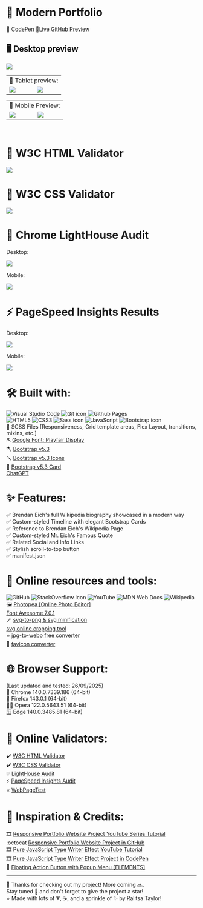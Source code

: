 # 🚀 Modern Portfolio

📝 [CodePen](https://codepen.io/ralitsataylor/pen/KOdQJZ/)
🔗[Live GitHub Preview](https://ralitsataylor.github.io/modern-portfolio/)

## 🖥️ Desktop preview
<img src="dist/img/modern-portfolio-desktop-preview.png" loading="lazy">

<table>
  <tr>
    <td colspan="2">📱 Tablet preview:</td>
  </tr>
  <tr>
    <td><img src="dist/img/modern-portfolio-tablet-preview-1.png" loading="lazy"></td>
    <td><img src="dist/img/modern-portfolio-tablet-preview-2.png" loading="lazy"></td>
  </tr>
</table>

<table>
  <tr>
    <td colspan="2">📱 Mobile Preview:</td>
  </tr>
  <tr>
    <td><img src="dist/img/modern-portfolio-mobile-preview-1.png" loading="lazy"></td>
    <td><img src="dist/img/modern-portfolio-mobile-preview-2.png" loading="lazy"></td>
  </tr>
 </table>

<br>

# 🏅 W3C HTML Validator
<img src="dist/img/modern-portfolio-w3-html-validator.png" loading="lazy">

<br>

# 🏅 W3C CSS Validator
<img src="dist/img/modern-portfolio-w3c-css-validator.png" loading="lazy">

<br>

# 🌈 Chrome LightHouse Audit

Desktop:

<img src="dist/img/modern-portfolio-light-house-audit-desktop.png" loading="lazy">

<br>

Mobile:

<img src="dist/img/modern-portfolio-light-house-audit-mobile.png" loading="lazy">

<br>

# ⚡ PageSpeed Insights Results

Desktop:

<img src="dist/img/modern-portfolio-pagespeed-insights-desktop.png" loading="lazy">

<br>

Mobile:

<img src="dist/img/modern-portfolio-pagespeed-insights-mobile.png" loading="lazy">

</details>

<br>        
                                                                                                                                              
# 🛠️ Built with:
![Visual Studio Code](https://img.shields.io/badge/Visual%20Studio%20Code-0078d7.svg?style=for-the-badge&logo=visual-studio-code&logoColor=white/)
<img src="./dist/img/svgs/git.svg?sanitize=true" alt="Git icon" loading="lazy"> ![Github Pages](https://img.shields.io/badge/github%20pages-121013?style=for-the-badge&logo=github&logoColor=white/)                                                                                                                                              
![HTML5](https://img.shields.io/badge/html5-%23FFFFFF.svg?style=for-the-badge&logo=html5&logoColor=white/) ![CSS3](https://img.shields.io/badge/css3-%231572B6.svg?style=for-the-badge&logo=css3&logoColor=white/) <img src="./dist/img/svgs/sass.svg?sanitize=true" alt="Sass icon" loading="lazy"> ![JavaScript](https://img.shields.io/badge/javascript-%23323330.svg?style=for-the-badge&logo=javascript&logoColor=%23F7DF1E/) <img src="./dist/img/svgs/bootstrap.svg?sanitize=true" alt="Bootstrap icon" loading="lazy">            
🔨 SCSS Files [Responsiveness, Grid template areas, Flex Layout, transitions, mixins, etc.]                                                                                  
⛏️ [Google Font: Playfair Display](https://fonts.google.com/specimen/Playfair+Display/)                                                                            
🪓 [Bootstrap v5.3](https://getbootstrap.com/docs/5.3/getting-started/introduction/)                                                             
🪛 [Bootstrap v5.3 Icons](https://icons.getbootstrap.com/)                                                                                       
🔩 [Bootstrap v5.3 Card](https://getbootstrap.com/docs/5.3/components/card/)                                                                    
[ChatGPT](https://chatgpt.com/)


# ✨ Features:
✅ Brendan Eich's full Wikipedia biography showcased in a modern way                                                                              
✅ Custom-styled Timeline with elegant Bootstrap Cards                                                                                         
✅ Reference to Brendan Eich's Wikipedia Page                                                                                                     
✅ Custom-styled Mr. Eich's Famous Quote                                                                                                          
✅ Related Social and Info Links                   
✅ Stylish scroll-to-top button                                                                                                                   
✅ manifest.json                                                                                                                                 

# 🧰 Online resources and tools:
![GitHub](https://img.shields.io/badge/github-%23121011.svg?style=for-the-badge&logo=github&logoColor=white/) <img src="./dist/img/svgs/stackoverflow.svg?sanitize=true" alt="StackOverflow icon" loading="lazy"> ![YouTube](https://img.shields.io/badge/YouTube-%23FF0000.svg?style=for-the-badge&logo=YouTube&logoColor=white/) ![MDN Web Docs](https://img.shields.io/badge/MDN_Web_Docs-black?style=for-the-badge&logo=mdnwebdocs&logoColor=white/) ![Wikipedia](https://img.shields.io/badge/Wikipedia-%23000000.svg?style=for-the-badge&logo=wikipedia&logoColor=white/)                  
🖼️ [Photopea [Online Photo Editor]](https://www.photopea.com/)   
[Font Awesome 7.0.1](https://fontawesome.com/#fa7)                                                                       
🪄 [svg-to-png & svg minification](https://www.svgviewer.dev/)     
[svg online cropping tool](https://svgcrop.com/)                                                          
⭐ [jpg-to-webp free converter](https://www.freeconvert.com/jpg-to-webp/)         
🌃 [favicon converter](https://favicon.io/favicon-converter/)                                                                                     

# 🌐 Browser Support:
(Last updated and tested: 26/09/2025)                                                                                                            
🌟 Chrome 140.0.7339.186 (64-bit)                                                                                                           
🦊 Firefox 143.0.1 (64-bit)                                                                                                                 
🏴‍☠️ Opera 122.0.5643.51 (64-bit)                                                                                                        
🪟 Edge 140.0.3485.81 (64-bit)                                                                                                                   

# 🧪 Online Validators:
✔️ [W3C HTML Validator](https://validator.w3.org/)                                                                                               
✔️ [W3C CSS Validator](https://jigsaw.w3.org/css-validator/)                                                                                     
💡 [LightHouse Audit](https://developers.google.com/web/tools/lighthouse/)                                                                       
⚡ [PageSpeed Insights Audit](https://pagespeed.web.dev/)         
⭐ [WebPageTest](https://www.webpagetest.org/)                                                                                                    

# 🌟 Inspiration & Credits:         
🎞️ [Responsive Portfolio Website Project YouTube Series Tutorial](https://www.youtube.com/watch?v=gYzHS-n2gqU&list=PLillGF-RfqbYoGoCjKoMOkVznV6aSXKzU)                                                                                                         
:octocat [Responsive Portfolio Website Project in GitHub](https://github.com/bradtraversy/modern_portfolio)                                      
🎞️ [Pure JavaScript Type Writer Effect YouTube Tutorial](https://www.youtube.com/watch?v=POX3dT-pB4E)                                           
🎞️ [Pure JavaScript Type Writer Effect Project in CodePen](https://codepen.io/bradtraversy/pen/jeNjwP)                                          
📝 [Floating Action Button with Popup Menu [ELEMENTS]](https://codepen.io/RaduBratan/pen/eYJZLpN)                                                

---
  
🙌 Thanks for checking out my project! More coming 🔜.                                                                                            
Stay tuned 🚀 and don't forget to give the project a star!                                                                                        
⭐ Made with lots of 💗, ☕, and a sprinkle of ✨ by Ralitsa Taylor!                                                                                  